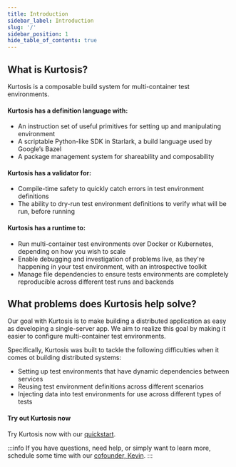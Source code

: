 ```yaml
---
title: Introduction
sidebar_label: Introduction
slug: '/'
sidebar_position: 1
hide_table_of_contents: true
---
```

## What is Kurtosis?
Kurtosis is a composable build system for multi-container test environments. 

#### Kurtosis has a definition language with:
- An instruction set of useful primitives for setting up and manipulating environment
- A scriptable Python-like SDK in Starlark, a build language used by Google’s Bazel
- A package management system for shareability and composability

#### Kurtosis has a validator for:
- Compile-time safety to quickly catch errors in test environment definitions
- The ability to dry-run test environment definitions to verify what will be run, before running

#### Kurtosis has a runtime to:
- Run multi-container test environments over Docker or Kubernetes, depending on how you wish to scale
- Enable debugging and investigation of problems live, as they're happening in your test environment, with an introspective toolkit
- Manage file dependencies to ensure tests environments are completely reproducible across different test runs and backends

## What problems does Kurtosis help solve?
Our goal with Kurtosis is to make building a distributed application as easy as developing a single-server app. We aim to realize this goal by making it easier to configure multi-container test environments. 

Specifically, Kurtosis was built to tackle the following difficulties when it comes ot building distributed systems:
- Setting up test environments that have dynamic dependencies between services
- Reusing test environment definitions across different scenarios
- Injecting data into test environments for use across different types of tests

#### Try out Kurtosis now

Try Kurtosis now with our [quickstart](./quickstart.md).

:::info
If you have questions, need help, or simply want to learn more, schedule some time with our [cofounder, Kevin](https://calendly.com/d/zgt-f2c-66p/kurtosis-onboarding).
:::



